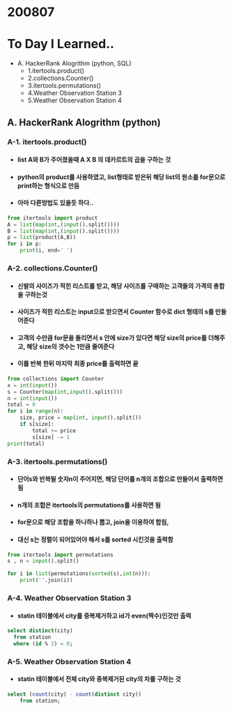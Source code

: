 # 200807
# To Day I Learned..
- A. HackerRank Alogrithm (python, SQL)
  - 1.itertools.product()
  - 2.collections.Counter()
  - 3.itertools.permutations()
  - 4.Weather Observation Station 3
  - 5.Weather Observation Station 4



## A. HackerRank Alogrithm (python)
### A-1. itertools.product()
  - #### list A와 B가 주어졌을때 A X B 의 데카르트의 곱을 구하는 것
  - #### python의 product를 사용하였고, list형태로 받은뒤 해당 list의 원소를 for문으로 print하는 형식으로 만듬
  - #### 아마 다른방법도 있을듯 하다..
  ```python
  from itertools import product
  A = list(map(int,(input().split())))
  B = list(map(int,(input().split())))
  p = list(product(A,B))
  for i in p:
      print(i, end=' ')
  ```

### A-2. collections.Counter()
  - #### 신발의 사이즈가 적힌 리스트를 받고, 해당 사이즈를 구매하는 고객들의 가격의 총합을 구하는것
  - #### 사이즈가 적힌 리스트는 input으로 받으면서 Counter 함수로 dict 형태의 s를 만들어준다
  - #### 고객의 수만큼 for문을 돌리면서 s 안에 size가 있다면 해당 size의 price를 더해주고, 해당 size의 갯수는 1만큼 줄여준다
  - #### 이를 반복 한뒤 마지막 최종 price를 출력하면 끝
  ```python
  from collections import Counter
  x = int(input())
  s = Counter(map(int,input().split()))
  n = int(input())
  total = 0
  for i in range(n):
      size, price = map(int, input().split())
      if s[size]:
          total += price
          s[size] -= 1
  print(total)
  ```

### A-3. itertools.permutations()
  - #### 단어s와 반복될 숫자n이 주어지면, 해당 단어를 n개의 조합으로 만들어서 출력하면됨
  - #### n개의 조합은 itertools의 permutations를 사용하면 됨
  - #### for문으로 해당 조합을 하나하나 뽑고, join을 이용하여 합침,
  - #### 대신 s는 정렬이 되어있어야 해서 s를 sorted 시킨것을 출력함
  ```python
  from itertools import permutations
  s , n = input().split()

  for i in list(permutations(sorted(s),int(n))):
      print(''.join(i))
  ```

### A-4. Weather Observation Station 3
  - #### statin 테이블에서 city를 중복제거하고 id가 even(짝수)인것만 출력
  ```sql
  select distinct(city)
    from station
    where (id % 2) = 0;
  ```

### A-5. Weather Observation Station 4
  - #### statin 테이블에서 전체 city와 중복제거된 city의 차를 구하는 것
  ```sql
  select (count(city) - count(distinct city))
      from station;
  ```